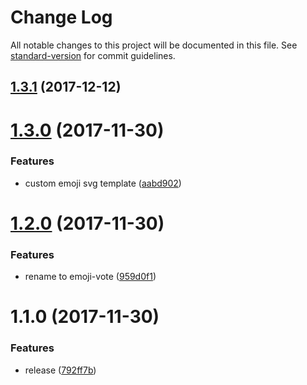# Change Log

All notable changes to this project will be documented in this file. See [standard-version](https://github.com/conventional-changelog/standard-version) for commit guidelines.

<a name="1.3.1"></a>
## [1.3.1](https://github.com/fireyy/emoji-vote/compare/v1.3.0...v1.3.1) (2017-12-12)



<a name="1.3.0"></a>
# [1.3.0](https://github.com/fireyy/emoji-vote/compare/v1.2.0...v1.3.0) (2017-11-30)


### Features

* custom emoji svg template ([aabd902](https://github.com/fireyy/emoji-vote/commit/aabd902))



<a name="1.2.0"></a>
# [1.2.0](https://github.com/fireyy/emoji-vote/compare/v1.1.0...v1.2.0) (2017-11-30)


### Features

* rename to emoji-vote ([959d0f1](https://github.com/fireyy/emoji-vote/commit/959d0f1))



<a name="1.1.0"></a>
# 1.1.0 (2017-11-30)


### Features

* release ([792ff7b](https://github.com/fireyy/emoji-vote/commit/792ff7b))
